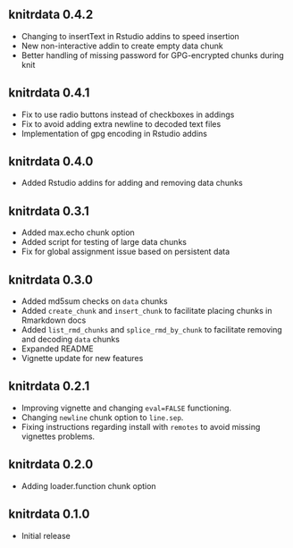 knitrdata 0.4.2
---------------------------------------------------------------------

- Changing to insertText in Rstudio addins to speed insertion
- New non-interactive addin to create empty data chunk
- Better handling of missing password for GPG-encrypted chunks during knit

knitrdata 0.4.1
---------------------------------------------------------------------

- Fix to use radio buttons instead of checkboxes in addings
- Fix to avoid adding extra newline to decoded text files
- Implementation of gpg encoding in Rstudio addins

knitrdata 0.4.0
---------------------------------------------------------------------

- Added Rstudio addins for adding and removing data chunks

knitrdata 0.3.1
---------------------------------------------------------------------

- Added max.echo chunk option
- Added script for testing of large data chunks
- Fix for global assignment issue based on persistent data

knitrdata 0.3.0
---------------------------------------------------------------------

- Added md5sum checks on `data` chunks
- Added `create_chunk` and `insert_chunk` to facilitate placing chunks in Rmarkdown docs
- Added `list_rmd_chunks` and `splice_rmd_by_chunk` to facilitate removing and decoding `data` chunks
- Expanded README
- Vignette update for new features

knitrdata 0.2.1
---------------------------------------------------------------------

- Improving vignette and changing `eval=FALSE` functioning.
- Changing `newline` chunk option to `line.sep`.
- Fixing instructions regarding install with `remotes` to avoid missing vignettes problems.


knitrdata 0.2.0
---------------------------------------------------------------------

- Adding loader.function chunk option

knitrdata 0.1.0
---------------------------------------------------------------------

- Initial release

